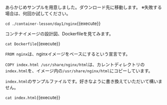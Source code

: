 あらかじめサンプルを用意しました。ダウンロード先に移動します。
※失敗する場合は、何回か試してください。

`cd ./container-lesson/day1/nginx`{{execute}}

コンテナイメージの設計図、Dockerfileを見てみます。

`cat Dockerfile`{{execute}}

`FROM nginx`は、nginxイメージをベースにするという宣言です。

`COPY index.html /usr/share/nginx/html`は、カレントディレクトリの`index.html`を、イメージ内の`/usr/share/nginx/html`にコピーしています。

`index.html`のサンプルファイルです。好きなように書き換えていただいて構いません。

`cat index.html`{{execute}}